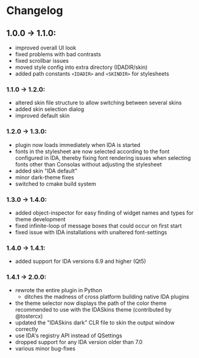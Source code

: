Changelog
=========

## 1.0.0 -> 1.1.0:
  - improved overall UI look
  - fixed problems with bad contrasts
  - fixed scrollbar issues
  - moved style config into extra directory (IDADIR/skin)
  - added path constants `<IDADIR>` and `<SKINDIR>` for stylesheets

### 1.1.0 -> 1.2.0:
  - altered skin file structure to allow switching between several skins
  - added skin selection dialog
  - improved default skin

### 1.2.0 -> 1.3.0:
  - plugin now loads immediately when IDA is started
  - fonts in the stylesheet are now selected according to the font configured
    in IDA, thereby fixing font rendering issues when selecting fonts other
    than Consolas without adjusting the stylesheet
  - added skin "IDA default"
  - minor dark-theme fixes
  - switched to cmake build system

### 1.3.0 -> 1.4.0:
  - added object-inspector for easy finding of widget names and types for
    theme development
  - fixed infinite-loop of message boxes that could occur on first start
  - fixed issue with IDA installations with unaltered font-settings

### 1.4.0 -> 1.4.1:
  - added support for IDA versions 6.9 and higher (Qt5)

### 1.4.1 -> 2.0.0:
  - rewrote the entire plugin in Python
    - ditches the madness of cross platform building native IDA plugins
  - the theme selector now displays the path of the color theme
    recommended to use with the IDASkins theme (contributed by @tostercx)
  - updated the "IDASkins dark" CLR file to skin the output window correctly
  - use IDA's registry API instead of QSettings
  - dropped support for any IDA version older than 7.0
  - various minor bug-fixes